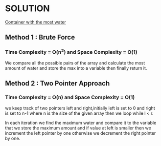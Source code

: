 # SOLUTION

[Container with the most water](https://leetcode.com/problems/container-with-most-water/)

## Method 1 : Brute Force

### Time Complexity = O(n<sup>2</sup>) and Space Complexity = O(1)

We compare all the possible pairs of the array and calculate the most amount of water and store the max into a variable then finally return it.

## Method 2 : Two Pointer Approach

### Time Complexity = O(n) and Space Complexity = O(1)

we keep track of two pointers left and right,initially left is set to 0 and right is set to n-1 where n is the size of the given array then we loop while l < r.

In each iteration we find the maximum water and compare it to the variable that we store the maximum amount and if value at left is smaller then we increment the left pointer by one otherwise we decrement the right pointer by one.

